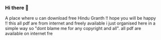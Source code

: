 ### Hi there 👋
A place where u can download free Hindu Granth !! hope you will be happy !! this all pdf are from internet and freely available i just organised here in a simple way so "dont blame me for any copyright and all". all pdf are available on internet fre
